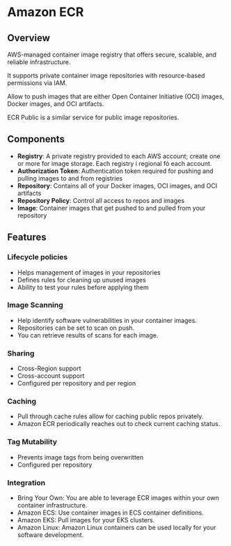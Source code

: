 # Amazon ECR

## Overview

AWS-managed container image registry that offers secure, scalable, and reliable infrastructure.

It supports private container image repositories with resource-based
permissions via IAM.

Allow to push images that are either Open Container
Initiative (OCI) images, Docker images, and OCI artifacts.

ECR Public is a similar service for public image repositories.


## Components

- **Registry**: A private registry provided to each AWS account; create one or more for image storage. Each registry í regional fỏ each account.
- **Authorization Token**: Authentication token required for pushing and pulling images to and from registries
- **Repository**: Contains all of your Docker images, OCI images, and OCI artifacts
- **Repository Policy**: Control all access to repos and images
- **Image**: Container images that get pushed to and pulled from your repository


## Features

### Lifecycle policies

- Helps management of images in your repositories
- Defines rules for cleaning up unused images
- Ability to test your rules before applying them

### Image Scanning

- Help identify software vulnerabilities in your container images.
- Repositories can be set to scan on push.
- You can retrieve results of scans for each image.

### Sharing

- Cross-Region support
- Cross-account support
- Configured per repository and per region

### Caching

- Pull through cache rules allow for caching public repos privately.
- Amazon ECR periodically reaches out to check current caching status.

### Tag Mutability

- Prevents image tags from being overwritten
- Configured per repository

### Integration

- Bring Your Own: You are able to leverage ECR images within your own container infrastructure.
- Amazon ECS: Use container images in ECS container definitions.
- Amazon EKS: Pull images for your EKS clusters.
- Amazon Linux: Amazon Linux containers can be used locally for your software development.
